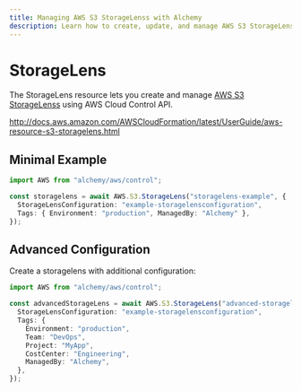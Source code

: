 ```yaml
---
title: Managing AWS S3 StorageLenss with Alchemy
description: Learn how to create, update, and manage AWS S3 StorageLenss using Alchemy Cloud Control.
---
```


# StorageLens

The StorageLens resource lets you create and manage [AWS S3 StorageLenss](https://docs.aws.amazon.com/s3/latest/userguide/) using AWS Cloud Control API.

http://docs.aws.amazon.com/AWSCloudFormation/latest/UserGuide/aws-resource-s3-storagelens.html

## Minimal Example

```ts
import AWS from "alchemy/aws/control";

const storagelens = await AWS.S3.StorageLens("storagelens-example", {
  StorageLensConfiguration: "example-storagelensconfiguration",
  Tags: { Environment: "production", ManagedBy: "Alchemy" },
});
```

## Advanced Configuration

Create a storagelens with additional configuration:

```ts
import AWS from "alchemy/aws/control";

const advancedStorageLens = await AWS.S3.StorageLens("advanced-storagelens", {
  StorageLensConfiguration: "example-storagelensconfiguration",
  Tags: {
    Environment: "production",
    Team: "DevOps",
    Project: "MyApp",
    CostCenter: "Engineering",
    ManagedBy: "Alchemy",
  },
});
```


